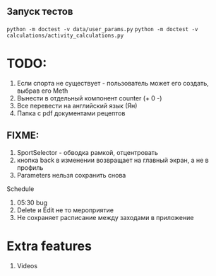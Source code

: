## Запуск тестов

`python -m doctest -v data/user_params.py`
`python -m doctest -v calculations/activity_calculations.py`

# TODO:

1. Если спорта не существует - пользователь может его создать, выбрав его Meth
2. Вынести в отдельный компонент counter (+ 0 -)
3. Все перевести на английский язык (Ян)
4. Папка с pdf документами рецептов

## FIXME:

1. SportSelector - обводка рамкой, отцентровать
2. кнопка back в изменении возвращает на главный экран, а не в профиль
3. Parameters нельзя сохранить снова

Schedule
1. 05:30 bug
2. Delete и Edit не то мероприятие 
3. Не сохраняет расписание между заходами в приложение


# Extra features
1. Videos